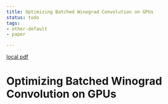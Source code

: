 ```yaml
---
title: Optimizing Batched Winograd Convolution on GPUs
status: todo
tags:
- other-default
- paper

---
```


[local pdf](../../../pdfs/Optimizing%20Batched%20Winograd%20Convolution%20on%20GPUs.pdf)

# Optimizing Batched Winograd Convolution on GPUs
